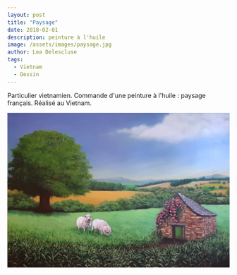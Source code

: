 ```yaml
---
layout: post
title: "Paysage"
date: 2018-02-01
description: peinture à l'huile
image: /assets/images/paysage.jpg
author: Lea Delescluse
tags:
  - Vietnam
  - Dessin
---
```

Particulier vietnamien. Commande d'une peinture à l'huile : paysage français.
Réalisé au Vietnam.

![Placeholder](/assets/images/paysage.jpg)
